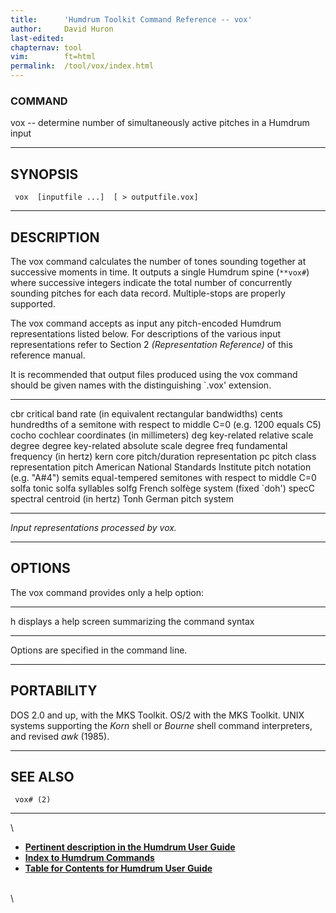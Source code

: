 ```yaml
---
title:		'Humdrum Toolkit Command Reference -- vox'
author:		David Huron
last-edited:	
chapternav:	tool
vim:		ft=html
permalink:	/tool/vox/index.html
---
```


### COMMAND

<span class="tool">vox</span> -- determine number of simultaneously active pitches in a
Humdrum input

------------------------------------------------------------------------

## SYNOPSIS ##

` vox  [inputfile ...]  [ > outputfile.vox]`

------------------------------------------------------------------------

## DESCRIPTION ##

The <span class="tool">vox</span> command calculates the number of tones sounding together at
successive moments in time. It outputs a single Humdrum spine (`**vox#`)
where successive integers indicate the total number of concurrently
sounding pitches for each data record. Multiple-stops are properly
supported.

The <span class="tool">vox</span> command accepts as input any pitch-encoded Humdrum
representations listed below. For descriptions of the various input
representations refer to Section 2 *(Representation Reference)* of this
reference manual.

It is recommended that output files produced using the <span class="tool">vox</span> command
should be given names with the distinguishing \`.vox\' extension.

------------ ---------------------------------------------------------------------------
<span class="rep">cbr</span>      critical band rate (in equivalent rectangular bandwidths)
<span class="rep">cents</span>    hundredths of a semitone with respect to middle C=0 (e.g. 1200 equals C5)
<span class="rep">cocho</span>    cochlear coordinates (in millimeters)
<span class="rep">deg</span>      key-related relative scale degree
<span class="rep">degree</span>   key-related absolute scale degree
<span class="rep">freq</span>     fundamental frequency (in hertz)
<span class="rep">kern</span>     core pitch/duration representation
<span class="rep">pc</span>       pitch class representation
<span class="rep">pitch</span>    American National Standards Institute pitch notation (e.g. \"A\#4\")
<span class="rep">semits</span>   equal-tempered semitones with respect to middle C=0
<span class="rep">solfa</span>    tonic solfa syllables
<span class="rep">solfg</span>    French solfège system (fixed \`doh\')
<span class="rep">specC</span>    spectral centroid (in hertz)
<span class="rep">Tonh</span>     German pitch system
------------ ---------------------------------------------------------------------------

*Input representations processed by <span class="tool">vox</span>.*

------------------------------------------------------------------------

## OPTIONS ##

The <span class="tool">vox</span> command provides only a help option:

-------- -------------------------------------------------------
<span class="option">h</span>   displays a help screen summarizing the command syntax
-------- -------------------------------------------------------

Options are specified in the command line.

------------------------------------------------------------------------

## PORTABILITY ##

DOS 2.0 and up, with the MKS Toolkit. OS/2 with the MKS Toolkit. UNIX
systems supporting the *Korn* shell or *Bourne* shell command
interpreters, and revised *awk* (1985).

------------------------------------------------------------------------

## SEE ALSO ##

` vox# (2)`

------------------------------------------------------------------------

\

-   [**Pertinent description in the Humdrum User
    Guide**](../guide.append2.html#vox)
-   [**Index to Humdrum Commands**](../commands.toc.html)
-   [**Table for Contents for Humdrum User Guide**](../guide.toc.html)

\
\

